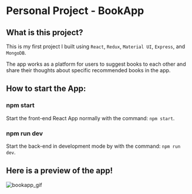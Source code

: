 # Personal Project - BookApp
## What is this project?
This is my first project I built using `React`, `Redux`, `Material UI`, `Express`, and `MongoDB`. 

The app works as a platform for users to suggest books to each other and share their thoughts about specific recommended books in the app.  

## How to start the App: 
### npm start
Start the front-end React App normally with the command: `npm start`. 
### npm run dev
Start the back-end in development mode by with the command: `npm run dev`. 

## Here is a preview of the app!

![bookapp_gif](https://user-images.githubusercontent.com/91616223/197546233-74fc62ec-eedb-42d5-920b-0e9fd634907e.gif)

